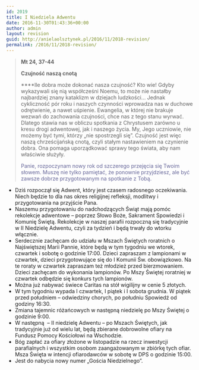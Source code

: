 ```yaml
---
id: 2019
title: I Niedziela Adwentu
date: 2016-11-30T01:43:36+00:00
author: admin
layout: revision
guid: http://anielaolsztynek.pl/2016/11/2018-revision/
permalink: /2016/11/2018-revision/
---
```

> **Mt 24, 37-44**
> 
> **Czujność naszą cnotą**
> 
>  ****Ile dobra może dokonać nasza czujność? Kto wie! Gdyby wykazywali się nią współcześni Noemu, to może nie nastałby najbardziej znany kataklizm w dziejach ludzkości&#8230; Jednak cykliczność pór roku i naszych czynności wprowadza nas w duchowe odrętwienie, a nawet uśpienie. Ewangelia, w której nie brakuje wezwań do zachowania czujności, chce nas z tego stanu wyrwać. Dlatego stawia nas w obliczu spotkania z Chrystusem zarówno u kresu drogi adwentowej, jak i naszego życia. My, Jego uczniowie, nie możemy być tymi, którzy &#8222;nie spostrzegli się&#8221;. Czujność jest więc naszą chrześcijańską cnotą, czyli stałym nastawieniem na czynienie dobra. Ona pomaga uporządkować sprawy tego świata, aby nam właściwie służyły.
> 
> <span style="color: #666699;">Panie, rozpoczynam nowy rok od szczerego przejęcia się Twoim słowem. Muszę nie tylko pamiętać, że ponownie przyjdziesz, ale być zawsze dobrze przygotowanym na spotkanie z Tobą.</span>

  * Dziś rozpoczął się Adwent, który jest czasem radosnego oczekiwania. Niech będzie to dla nas okres religijnej refleksji, modlitwy i przygotowania na przyjście Pana.
  * Naszemu przygotowaniu do nadchodzących Świąt mają pomóc rekolekcje adwentowe – poprzez Słowo Boże, Sakrament Spowiedzi i Komunię Świętą. Rekolekcje w naszej parafii rozpoczną się tradycyjnie w II Niedzielę Adwentu, czyli za tydzień i będą trwały do wtorku włącznie.
  * Serdecznie zachęcam do udziału w Mszach Świętych roratnich o Najświętszej Marii Pannie, które będą w tym tygodniu we wtorek, czwartek i sobotę o godzinie 17:00. Dzieci zapraszam z lampionami w czwartek, dzieci przygotowujące się do I Komunii Św. obowiązkowo. Na te roraty w czwartek zapraszam też młodzież przed bierzmowaniem. Dzieci zachęcam do wykonania lampionów. Po Mszy Świętej roratniej w czwartek odbędzie się konkurs tych lampionów.
  * Można już nabywać świece Caritas na stół wigilijny w cenie 5 złotych.
  * W tym tygodniu wypada I czwartek, I piątek i I sobota grudnia. W piątek przed południem – odwiedziny chorych, po południu Spowiedź od godziny 16:30.
  * Zmiana tajemnic różańcowych w następną niedzielę po Mszy Świętej o godzinie 9:00.
  * W następną  &#8211; II niedzielę Adwentu – po Mszach Świętych, jak tradycyjnie już od wielu lat, będą zbierane dobrowolne ofiary na Fundusz Pomocy Kościołowi na Wschodzie.
  * Bóg zapłać za ofiary złożone w listopadzie na rzecz inwestycji parafialnych i wszystkim osobom zaangażowanym w zbiórkę tych ofiar. Msza Święta w intencji ofiarodawców w sobotę w DPS o godzinie 15:00.
  * Jest do nabycia nowy numer „Gościa Niedzielnego”.